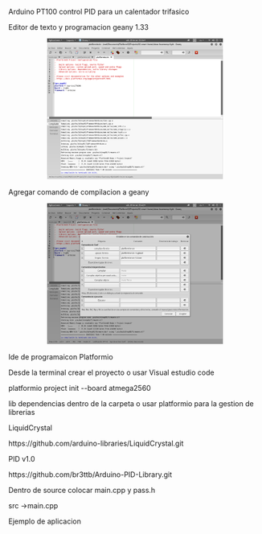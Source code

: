 <p>Arduino PT100 control PID para un calentador trifasico

<p>Editor de texto y programacion geany 1.33

<p align="center">
  <img src="https://github.com/pablinn/alexa-fauxmoesp-light/blob/master/img/geany.png" width="350" title="hover text">  
</p>

<p>Agregar comando de compilacion a geany 
<p align="center">
  <img src="https://github.com/pablinn/alexa-fauxmoesp-light/blob/master/img/geany-pio.png" width="350" title="hover text">  
</p>

<p>Ide de programaicon Platformio


<p>Desde la terminal crear el proyecto o usar Visual estudio code
<p>platformio project init --board atmega2560


<p>lib dependencias dentro de la carpeta o usar platformio para la gestion de librerias

<p>LiquidCrystal
<p>https://github.com/arduino-libraries/LiquidCrystal.git

<p>PID v1.0
<p>https://github.com/br3ttb/Arduino-PID-Library.git

<p>Dentro de source colocar main.cpp y pass.h
<p>src ->main.cpp

<p>Ejemplo de aplicacion</p>
<center>



